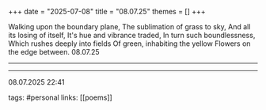 +++
date = "2025-07-08"
title = "08.07.25"
themes = []
+++

Walking upon the boundary plane,
The sublimation of grass to sky,
And all its losing of itself,
It's hue and vibrance traded,
In turn such boundlessness,
Which rushes deeply into fields
Of green, inhabiting the yellow
Flowers on the edge between.
08.07.25

---



---

08.07.2025 22:41

tags: #personal
links: [[poems]]
